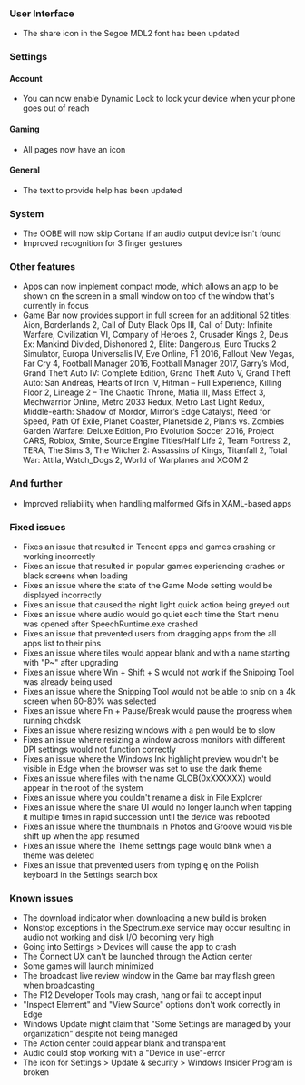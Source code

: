 ### User Interface
- The share icon in the Segoe MDL2 font has been updated

### Settings
#### Account
- You can now enable Dynamic Lock to lock your device when your phone goes out of reach

#### Gaming
- All pages now have an icon

#### General
- The text to provide help has been updated

### System
- The OOBE will now skip Cortana if an audio output device isn't found
- Improved recognition for 3 finger gestures

### Other features
- Apps can now implement compact mode, which allows an app to be shown on the screen in a small window on top of the window that's currently in focus
- Game Bar now provides support in full screen for an additional 52 titles: Aion, Borderlands 2, Call of Duty Black Ops III, Call of Duty: Infinite Warfare, Civilization VI, Company of Heroes 2, Crusader Kings 2, Deus Ex: Mankind Divided, Dishonored 2, Elite: Dangerous, Euro Trucks 2 Simulator, Europa Universalis IV, Eve Online, F1 2016, Fallout New Vegas, Far Cry 4, Football Manager 2016, Football Manager 2017, Garry’s Mod, Grand Theft Auto IV: Complete Edition, Grand Theft Auto V, Grand Theft Auto: San Andreas, Hearts of Iron IV, Hitman – Full Experience, Killing Floor 2, Lineage 2 – The Chaotic Throne, Mafia III, Mass Effect 3, Mechwarrior Online, Metro 2033 Redux, Metro Last Light Redux, Middle-earth: Shadow of Mordor, Mirror’s Edge Catalyst, Need for Speed, Path Of Exile, Planet Coaster, Planetside 2, Plants vs. Zombies Garden Warfare: Deluxe Edition, Pro Evolution Soccer 2016, Project CARS, Roblox, Smite, Source Engine Titles/Half Life 2, Team Fortress 2, TERA, The Sims 3, The Witcher 2: Assassins of Kings, Titanfall 2, Total War: Attila, Watch_Dogs 2, World of Warplanes and XCOM 2

### And further
- Improved reliability when handling malformed Gifs in XAML-based apps

### Fixed issues
- Fixes an issue that resulted in Tencent apps and games crashing or working incorrectly
- Fixes an issue that resulted in popular games experiencing crashes or black screens when loading
- Fixes an issue where the state of the Game Mode setting would be displayed incorrectly
- Fixes an issue that caused the night light quick action being greyed out
- Fixes an issue where audio would go quiet each time the Start menu was opened after SpeechRuntime.exe crashed
- Fixes an issue that prevented users from dragging apps from the all apps list to their pins
- Fixes an issue where tiles would appear blank and with a name starting with "P~" after upgrading
- Fixes an issue where Win + Shift + S would not work if the Snipping Tool was already being used
- Fixes an issue where the Snipping Tool would not be able to snip on a 4k screen when 60-80% was selected
- Fixes an issue where Fn + Pause/Break would pause the progress when running chkdsk
- Fixes an issue where resizing windows with a pen would be to slow
- Fixes an issue where resizing a window across monitors with different DPI settings would not function correctly
- Fixes an issue where the Windows Ink highlight preview wouldn't be visible in Edge when the browser was set to use the dark theme
- Fixes an issue where files with the name GLOB(0xXXXXXX) would appear in the root of the system
- Fixes an issue where you couldn't rename a disk in File Explorer
- Fixes an issue where the share UI would no longer launch when tapping it multiple times in rapid succession until the device was rebooted
- Fixes an issue where the thumbnails in Photos and Groove would visible shift up when the app resumed
- Fixes an issue where the Theme settings page would blink when a theme was deleted
- Fixes an issue that prevented users from typing ę on the Polish keyboard in the Settings search box

### Known issues
- The download indicator when downloading a new build is broken
- Nonstop exceptions in the Spectrum.exe service may occur resulting in audio not working and disk I/O becoming very high
- Going into Settings > Devices will cause the app to crash
- The Connect UX can't be launched through the Action center
- Some games will launch minimized
- The broadcast live review window in the Game bar may flash green when broadcasting
- The F12 Developer Tools may crash, hang or fail to accept input
- "Inspect Element" and "View Source" options don't work correctly in Edge
- Windows Update might claim that "Some Settings are managed by your organization" despite not being managed
- The Action center could appear blank and transparent
- Audio could stop working with a "Device in use"-error
- The icon for Settings > Update & security > Windows Insider Program is broken